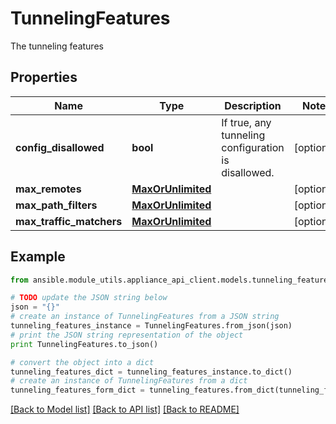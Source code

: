# TunnelingFeatures

The tunneling features

## Properties

Name | Type | Description | Notes
------------ | ------------- | ------------- | -------------
**config_disallowed** | **bool** | If true, any tunneling configuration is disallowed.  | [optional] 
**max_remotes** | [**MaxOrUnlimited**](MaxOrUnlimited.md) |  | [optional] 
**max_path_filters** | [**MaxOrUnlimited**](MaxOrUnlimited.md) |  | [optional] 
**max_traffic_matchers** | [**MaxOrUnlimited**](MaxOrUnlimited.md) |  | [optional] 

## Example

```python
from ansible.module_utils.appliance_api_client.models.tunneling_features import TunnelingFeatures

# TODO update the JSON string below
json = "{}"
# create an instance of TunnelingFeatures from a JSON string
tunneling_features_instance = TunnelingFeatures.from_json(json)
# print the JSON string representation of the object
print TunnelingFeatures.to_json()

# convert the object into a dict
tunneling_features_dict = tunneling_features_instance.to_dict()
# create an instance of TunnelingFeatures from a dict
tunneling_features_form_dict = tunneling_features.from_dict(tunneling_features_dict)
```
[[Back to Model list]](../README.md#documentation-for-models) [[Back to API list]](../README.md#documentation-for-api-endpoints) [[Back to README]](../README.md)


